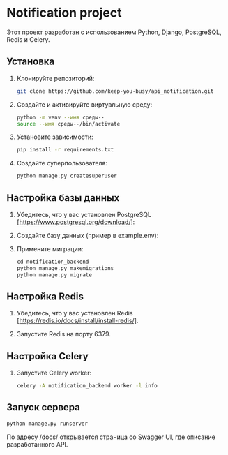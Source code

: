 # Notification project

Этот проект разработан с использованием Python, Django, PostgreSQL, Redis и Celery.

## Установка

1. Клонируйте репозиторий:

    ```bash
    git clone https://github.com/keep-you-busy/api_notification.git
    ```

2. Создайте и активируйте виртуальную среду:

    ```bash
    python -m venv --имя среды--
    source --имя среды--/bin/activate
    ```

3. Установите зависимости:

    ```bash
    pip install -r requirements.txt
    ```

5. Создайте суперпользователя:

    ```bash
    python manage.py createsuperuser
    ```

## Настройка базы данных

1. Убедитесь, что у вас установлен PostgreSQL [https://www.postgresql.org/download/]:

2. Создайте базу данных (пример в example.env):

4. Примените миграции:

    ```bash
    сd notification_backend
    python manage.py makemigrations
    python manage.py migrate
    ```

## Настройка Redis

1. Убедитесь, что у вас установлен Redis [https://redis.io/docs/install/install-redis/].

2. Запустите Redis на порту 6379.

## Настройка Celery


1. Запустите Celery worker:

    ```bash
    celery -A notification_backend worker -l info
    ```

## Запуск сервера

```bash
python manage.py runserver
```

По адресу /docs/ открывается страница со Swagger UI, где описание разработанного API.